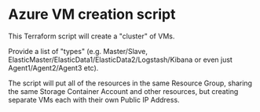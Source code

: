 # Azure VM creation script

This Terraform script will create a "cluster" of VMs.

Provide a list of "types" (e.g. Master/Slave,
ElasticMaster/ElasticData1/ElasticData2/Logstash/Kibana or even just Agent1/Agent2/Agent3 etc).

The script will put all of the resources in the same Resource Group, sharing the same Storage
Container Account and other resources, but creating separate VMs each with their own Public IP
Address.
